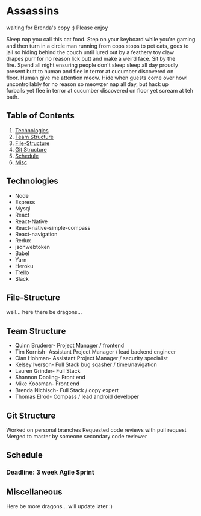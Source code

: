 # Assassins

waiting for Brenda's copy :) Please enjoy

Sleep nap you call this cat food. Step on your keyboard while you're gaming and then turn in a circle man running from cops stops to pet cats, goes to jail so hiding behind the couch until lured out by a feathery toy claw drapes purr for no reason lick butt and make a weird face. Sit by the fire. Spend all night ensuring people don't sleep sleep all day proudly present butt to human and flee in terror at cucumber discovered on floor. Human give me attention meow. Hide when guests come over howl uncontrollably for no reason so meowzer nap all day, but hack up furballs yet flee in terror at cucumber discovered on floor yet scream at teh bath. 

## Table of Contents
1. [Technologies](#Technologies)
2. [Team Structure](#Team)
3. [File-Structure](#File-Structure)
4. [Git Structure](#Git)
5. [Schedule](#Schedule)
6. [Misc](#Misc)

## <a name="Technologies"></a>Technologies
- Node
- Express
- Mysql
- React
- React-Native
- React-native-simple-compass
- React-navigation
- Redux
- jsonwebtoken
- Babel
- Yarn
- Heroku
- Trello
- Slack

## <a name="File-Structure"></a>File-Structure
 well… here there be dragons…

## <a name="Team"></a>Team Structure
 - Quinn Bruderer- Project Manager / frontend
 - Tim Kornish- Assistant Project Manager / lead backend engineer
 - Cian Hohman- Assistant Project Manager / security specialist
 - Kelsey Iverson- Full Stack bug sqasher / timer/navigation
 - Lauren Grinder- Full Stack
 - Shannon Dooling- Front end
 - Mike Koosman- Front end
 - Brenda Nichisch- Full Stack / copy expert
 - Thomas Elrod- Compass / lead android developer

## <a name="Git"></a>Git Structure
Worked on personal branches
Requested code reviews with pull request
Merged to master by someone secondary code reviewer

## <a name="Schedule"></a>Schedule

### Deadline: 3 week Agile Sprint

## <a name="Misc"></a>Miscellaneous
Here be more dragons… will update later :)
